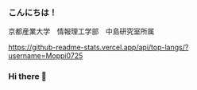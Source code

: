 ### こんにちは！
京都産業大学　情報理工学部　中島研究室所属

https://github-readme-stats.vercel.app/api/top-langs/?username=Moppi0725


### Hi there 👋

<!--
**Moppi0725/Moppi0725** is a ✨ _special_ ✨ repository because its `README.md` (this file) appears on your GitHub profile.

Here are some ideas to get you started:

- 🔭 I’m currently working on ...
- 🌱 I’m currently learning ...
- 👯 I’m looking to collaborate on ...
- 🤔 I’m looking for help with ...
- 💬 Ask me about ...
- 📫 How to reach me: ...
- 😄 Pronouns: ...
- ⚡ Fun fact: ...
-->
